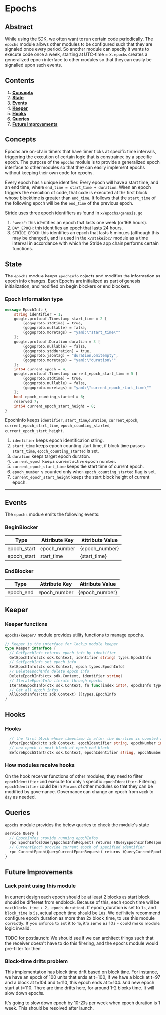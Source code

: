 <!--
order: 0
title: "Epochs Overview"
parent:
  title: "epochs"
-->

# Epochs

## Abstract

While using the SDK, we often want to run certain code periodically. The `epochs` module allows other modules to be configured such that they are signaled once every period. So another module can specify it wants to execute code once a week, starting at UTC-time = x. `epochs` creates a generalized epoch interface to other modules so that they can easily be signalled upon such events.


## Contents

1. **[Concepts](#concepts)**
2. **[State](#state)**
3. **[Events](#events)**
4. **[Keeper](#keeper)**  
5. **[Hooks](#hooks)**  
6. **[Queries](#queries)**  
7. **[Future Improvements](#future-improvements)**


## Concepts

Epochs are on-chain timers that have timer ticks at specific time intervals, triggering the execution of certain logic that is constrained by a specific epoch. The purpose of the `epochs` module is to provide a generalized epoch interface to other modules so that they can easily implement epochs without keeping their own code for epochs.

Every epoch has a unique identifier. Every epoch will have a start time, and an end time, where `end_time = start_time + duration`.
When an epoch triggers the execution of code, that code is executed at the first block whose blocktime is greater than `end_time`. It follows that the `start_time` of the following epoch will be the `end_time` of the previous epoch.

Stride uses three epoch identifiers as found in `x/epochs/genesis.go`
1. `"week"`: this identifies an epoch that lasts one week (or 168 hours).
2. `DAY_EPOCH`: this identifies an epoch that lasts 24 hours.
3. `STRIDE_EPOCH`: this identifies an epoch that lasts 5 minutes (although this may be changed), and is used in the `x/stakeibc/` module as a time interval in accordance with which the Stride app chain performs certain functions.

## State

The `epochs` module keeps `EpochInfo` objects and modifies the information as epoch info changes. Each 
Epochs are initialized as part of genesis initialization, and modified on begin blockers or end blockers.

### Epoch information type

```protobuf
message EpochInfo {
    string identifier = 1;
    google.protobuf.Timestamp start_time = 2 [
        (gogoproto.stdtime) = true,
        (gogoproto.nullable) = false,
        (gogoproto.moretags) = "yaml:\"start_time\""
    ];
    google.protobuf.Duration duration = 3 [
        (gogoproto.nullable) = false,
        (gogoproto.stdduration) = true,
        (gogoproto.jsontag) = "duration,omitempty",
        (gogoproto.moretags) = "yaml:\"duration\""
    ];
    int64 current_epoch = 4;
    google.protobuf.Timestamp current_epoch_start_time = 5 [
        (gogoproto.stdtime) = true,
        (gogoproto.nullable) = false,
        (gogoproto.moretags) = "yaml:\"current_epoch_start_time\""
    ];
    bool epoch_counting_started = 6;
    reserved 7;
    int64 current_epoch_start_height = 8;
}
```

EpochInfo keeps `identifier`, `start_time`,`duration`, `current_epoch`, `current_epoch_start_time`,  `epoch_counting_started`, `current_epoch_start_height`.

1. `identifier` keeps epoch identification string.
2. `start_time` keeps epoch counting start time, if block time passes `start_time`, `epoch_counting_started` is set.
3. `duration` keeps target epoch duration.
4. `current_epoch` keeps current active epoch number.
5. `current_epoch_start_time` keeps the start time of current epoch.
6. `epoch_number` is counted only when `epoch_counting_started` flag is set.
7. `current_epoch_start_height` keeps the start block height of current epoch.
---

## Events

The `epochs` module emits the following events:

### BeginBlocker

| Type        | Attribute Key | Attribute Value |
| ----------- | ------------- | --------------- |
| epoch_start | epoch_number  | {epoch_number}  |
| epoch_start | start_time    | {start_time}    |

### EndBlocker

| Type        | Attribute Key | Attribute Value |
| ----------- | ------------- | --------------- |
| epoch_end   | epoch_number  | {epoch_number}  |


## Keeper

### Keeper functions

`epochs/keeper/` module provides utility functions to manage epochs.

```go
// Keeper is the interface for lockup module keeper
type Keeper interface {
  // GetEpochInfo returns epoch info by identifier
  GetEpochInfo(ctx sdk.Context, identifier string) types.EpochInfo
  // SetEpochInfo set epoch info
  SetEpochInfo(ctx sdk.Context, epoch types.EpochInfo) 
  // DeleteEpochInfo delete epoch info
  DeleteEpochInfo(ctx sdk.Context, identifier string)
  // IterateEpochInfo iterate through epochs
  IterateEpochInfo(ctx sdk.Context, fn func(index int64, epochInfo types.EpochInfo) (stop bool))
  // Get all epoch infos
  AllEpochInfos(ctx sdk.Context) []types.EpochInfo
}
```


## Hooks

### Hooks
```go
  // the first block whose timestamp is after the duration is counted as the end of the epoch
  AfterEpochEnd(ctx sdk.Context, epochIdentifier string, epochNumber int64)
  // new epoch is next block of epoch end block
  BeforeEpochStart(ctx sdk.Context, epochIdentifier string, epochNumber int64)
```

### How modules receive hooks

On the hook receiver functions of other modules, they need to filter `epochIdentifier` and execute for only a specific `epochIdentifier`.
Filtering `epochIdentifier` could be in `Params` of other modules so that they can be modified by governance.
Governance can change an epoch from `week` to `day` as needed.


## Queries

`epochs` module provides the below queries to check the module's state

```protobuf
service Query {
  // EpochInfos provide running epochInfos
  rpc EpochInfos(QueryEpochsInfoRequest) returns (QueryEpochsInfoResponse) {}
  // CurrentEpoch provide current epoch of specified identifier
  rpc CurrentEpoch(QueryCurrentEpochRequest) returns (QueryCurrentEpochResponse) {}
}
```

## Future Improvements

### Lack point using this module

In current design each epoch should be at least 2 blocks as start block should be different from endblock.
Because of this, each epoch time will be `max(blocks_time x 2, epoch_duration)`.
If epoch_duration is set to `1s`, and `block_time` is `5s`, actual epoch time should be `10s`.
We definitely recommend configure epoch_duration as more than 2x block_time, to use this module correctly.
If you enforce to set it to 1s, it's same as 10s - could make module logic invalid.

TODO for postlaunch: We should see if we can architect things such that the receiver doesn't have to do this filtering, and the epochs module would pre-filter for them.

### Block-time drifts problem

This implementation has block time drift based on block time.
For instance, we have an epoch of 100 units that ends at t=100, if we have a block at t=97 and a block at t=104 and t=110, this epoch ends at t=104.
And new epoch start at t=110. There are time drifts here, for around 1-2 blocks time.
It will slow down epochs.

It's going to slow down epoch by 10-20s per week when epoch duration is 1 week. This should be resolved after launch.